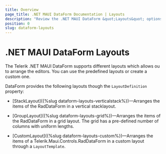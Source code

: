 ```yaml
---
title: Overview
page_title: .NET MAUI DataForm Documentation | Layouts
description: "Review the .NET MAUI DataForm &quot;Layouts&quot; options such as stack, grid, flex and custom layouts."
position: 0
slug: dataform-layouts
---
```


# .NET MAUI DataForm Layouts

The Telerik .NET MAUI DataForm supports different layouts which allows ou to arrange the editors. You can use the predefined layouts or create a custom one.

DataForm provides the following layouts though the `LayoutDefinition` property:

* [StackLayout]({%slug dataform-layouts-verticalstack%})&mdash;Arranges the items of the RadDataForm in a vertical stacklayout.

* [GroupLayout]({%slug dataform-layouts-grid%})&mdash;Arranges the items of the RadDataForm in a grid layout. The grid has a pre-defined number of columns with uniform lengths.

* [CustomLayout]({%slug dataform-layouts-custom%})&mdash;Arranges the items of a Telerik.Maui.Controls.RadDataForm in a custom layout through a `LayoutTemplate`.

